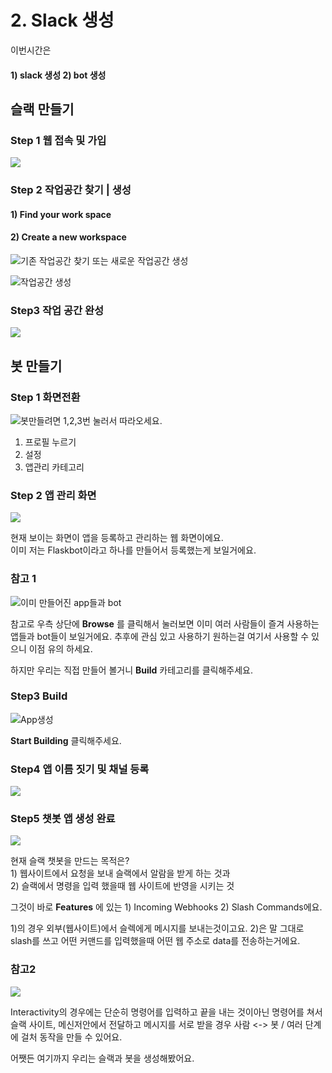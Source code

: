 # 2. Slack 생성

이번시간은 

#### 1\) slack 생성  2\) bot 생성 

## **슬랙 만들기**  

### Step 1 웹 접속 및 가입 

![](../../../.gitbook/assets/image%20%28243%29.png)



### Step 2  작업공간 찾기 \| 생성 

#### 1\) Find your work space 

#### 2\) Create a new workspace



![&#xAE30;&#xC874; &#xC791;&#xC5C5;&#xACF5;&#xAC04; &#xCC3E;&#xAE30; &#xB610;&#xB294; &#xC0C8;&#xB85C;&#xC6B4; &#xC791;&#xC5C5;&#xACF5;&#xAC04; &#xC0DD;&#xC131;](../../../.gitbook/assets/image%20%28241%29.png)

![&#xC791;&#xC5C5;&#xACF5;&#xAC04; &#xC0DD;&#xC131;](../../../.gitbook/assets/image%20%28242%29.png)

### Step3 작업 공간 완성 

![](../../../.gitbook/assets/image%20%28250%29.png)



## 봇 만들기 

### Step 1 화면전환 

![&#xBD07;&#xB9CC;&#xB4E4;&#xB824;&#xBA74; 1,2,3&#xBC88; &#xB20C;&#xB7EC;&#xC11C; &#xB530;&#xB77C;&#xC624;&#xC138;&#xC694;.](../../../.gitbook/assets/image%20%28251%29.png)

1. 프로필 누르기
2. 설정
3. 앱관리 카테고리 

### Step 2 앱 관리 화면 

![](../../../.gitbook/assets/image%20%28247%29.png)

현재 보이는 화면이 앱을 등록하고 관리하는 웹 화면이에요.   
이미 저는 Flaskbot이라고 하나를 만들어서 등록했는게 보일거에요. 

### 참고 1

![&#xC774;&#xBBF8; &#xB9CC;&#xB4E4;&#xC5B4;&#xC9C4; app&#xB4E4;&#xACFC; bot](../../../.gitbook/assets/image%20%28239%29.png)

참고로 우측 상단에 **Browse** 를 클릭해서 눌러보면 이미 여러 사람들이 즐겨 사용하는 앱들과 bot들이 보일거에요. 추후에 관심 있고 사용하기 원하는걸 여기서 사용할 수 있으니 이점 유의 하세요.   
  
하지만 우리는 직접 만들어 볼거니 **Build** 카테고리를 클릭해주세요.   


### Step3 Build 

![App&#xC0DD;&#xC131; ](../../../.gitbook/assets/image%20%28245%29.png)

**Start Building** 클릭해주세요.

### Step4 앱 이름 짓기 및 채널 등록

![](../../../.gitbook/assets/image%20%28248%29.png)

### Step5 챗봇 앱 생성 완료 

![](../../../.gitbook/assets/image%20%28244%29.png)

현재 슬랙 챗봇을 만드는 목적은?  
1\) 웹사이트에서 요청을 보내 슬랙에서 알람을 받게 하는 것과   
2\) 슬랙에서 명령을 입력 했을때 웹 사이트에 반영을 시키는 것   
  
 그것이 바로 **Features** 에 있는 1\) Incoming Webhooks 2\) Slash Commands에요.     
  
1\)의 경우 외부\(웹사이트\)에서 슬렉에게 메시지를 보내는것이고요. 2\)은 말 그대로 slash를 쓰고 어떤 커맨드를 입력했을때 어떤 웹 주소로 data를 전송하는거에요.   


### 참고2 

![](../../../.gitbook/assets/image%20%28249%29.png)

Interactivity의 경우에는 단순히 명령어를 입력하고 끝을 내는 것이아닌 명령어를 쳐서 슬랙 사이트, 메신저안에서 전달하고 메시지를 서로 받을 경우 사람 &lt;-&gt; 봇 / 여러 단계에 걸처 동작을 만들 수 있어요.   
  
어쨋든 여기까지 우리는 슬랙과 봇을 생성해봤어요. 

